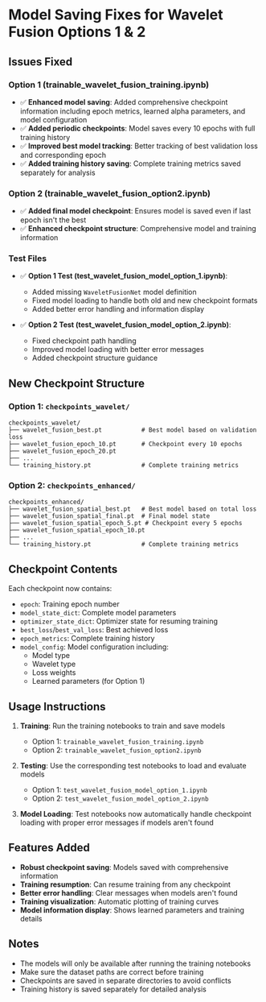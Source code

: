 # Model Saving Fixes for Wavelet Fusion Options 1 & 2

## Issues Fixed

### Option 1 (trainable_wavelet_fusion_training.ipynb)
- ✅ **Enhanced model saving**: Added comprehensive checkpoint information including epoch metrics, learned alpha parameters, and model configuration
- ✅ **Added periodic checkpoints**: Model saves every 10 epochs with full training history
- ✅ **Improved best model tracking**: Better tracking of best validation loss and corresponding epoch
- ✅ **Added training history saving**: Complete training metrics saved separately for analysis

### Option 2 (trainable_wavelet_fusion_option2.ipynb)
- ✅ **Added final model checkpoint**: Ensures model is saved even if last epoch isn't the best
- ✅ **Enhanced checkpoint structure**: Comprehensive model and training information

### Test Files
- ✅ **Option 1 Test (test_wavelet_fusion_model_option_1.ipynb)**: 
  - Added missing `WaveletFusionNet` model definition
  - Fixed model loading to handle both old and new checkpoint formats
  - Added better error handling and information display
  
- ✅ **Option 2 Test (test_wavelet_fusion_model_option_2.ipynb)**:
  - Fixed checkpoint path handling
  - Improved model loading with better error messages
  - Added checkpoint structure guidance

## New Checkpoint Structure

### Option 1: `checkpoints_wavelet/`
```
checkpoints_wavelet/
├── wavelet_fusion_best.pt           # Best model based on validation loss
├── wavelet_fusion_epoch_10.pt       # Checkpoint every 10 epochs
├── wavelet_fusion_epoch_20.pt
├── ...
└── training_history.pt              # Complete training metrics
```

### Option 2: `checkpoints_enhanced/`
```
checkpoints_enhanced/
├── wavelet_fusion_spatial_best.pt   # Best model based on total loss
├── wavelet_fusion_spatial_final.pt  # Final model state
├── wavelet_fusion_spatial_epoch_5.pt # Checkpoint every 5 epochs
├── wavelet_fusion_spatial_epoch_10.pt
├── ...
└── training_history.pt              # Complete training metrics
```

## Checkpoint Contents

Each checkpoint now contains:
- `epoch`: Training epoch number
- `model_state_dict`: Complete model parameters
- `optimizer_state_dict`: Optimizer state for resuming training
- `best_loss`/`best_val_loss`: Best achieved loss
- `epoch_metrics`: Complete training history
- `model_config`: Model configuration including:
  - Model type
  - Wavelet type
  - Loss weights
  - Learned parameters (for Option 1)

## Usage Instructions

1. **Training**: Run the training notebooks to train and save models
   - Option 1: `trainable_wavelet_fusion_training.ipynb`
   - Option 2: `trainable_wavelet_fusion_option2.ipynb`

2. **Testing**: Use the corresponding test notebooks to load and evaluate models
   - Option 1: `test_wavelet_fusion_model_option_1.ipynb`
   - Option 2: `test_wavelet_fusion_model_option_2.ipynb`

3. **Model Loading**: Test notebooks now automatically handle checkpoint loading with proper error messages if models aren't found

## Features Added

- **Robust checkpoint saving**: Models saved with comprehensive information
- **Training resumption**: Can resume training from any checkpoint
- **Better error handling**: Clear messages when models aren't found
- **Training visualization**: Automatic plotting of training curves
- **Model information display**: Shows learned parameters and training details

## Notes

- The models will only be available after running the training notebooks
- Make sure the dataset paths are correct before training
- Checkpoints are saved in separate directories to avoid conflicts
- Training history is saved separately for detailed analysis
